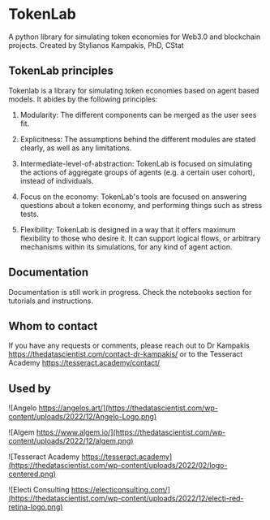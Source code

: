 
# TokenLab
 A python library for simulating token economies for Web3.0 and blockchain projects. Created by Stylianos Kampakis, PhD, CStat

## TokenLab principles
Tokenlab is a library for simulating token economies based on agent based models. It abides by the following principles:

1) Modularity: The different components can be merged as the user sees fit.

2) Explicitness: The assumptions behind the different modules are stated clearly, as well as any limitations.

3) Intermediate-level-of-abstraction: TokenLab is focused on simulating the actions of aggregate groups of agents (e.g. a certain user cohort), instead of individuals.

4) Focus on the economy: TokenLab's tools are focused on answering questions about a token economy, and performing things such as stress tests. 

5) Flexibility: TokenLab is designed in a way that it offers maximum flexibility to those who desire it. It can support logical flows, or arbitrary mechanisms within its simulations, for any kind of agent action.

## Documentation
Documentation is still work in progress. Check the notebooks section for tutorials and instructions.

## Whom to contact
If you have any requests or comments, please reach out to Dr Kampakis https://thedatascientist.com/contact-dr-kampakis/ or to the Tesseract Academy https://tesseract.academy/contact/

## Used by

![Angelo https://angelos.art/](https://thedatascientist.com/wp-content/uploads/2022/12/Angelo-Logo.png)

![Algem https://www.algem.io/](https://thedatascientist.com/wp-content/uploads/2022/12/algem.png)

![Tesseract Academy https://tesseract.academy](https://thedatascientist.com/wp-content/uploads/2022/02/logo-centered.png)

![Electi Consulting https://electiconsulting.com/](https://thedatascientist.com/wp-content/uploads/2022/12/electi-red-retina-logo.png)